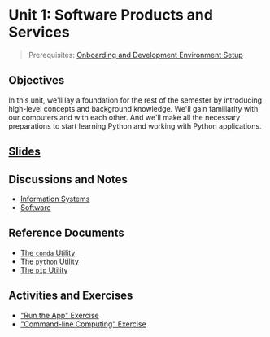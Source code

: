 # Unit 1: Software Products and Services

> Prerequisites: [Onboarding and Development Environment Setup](unit-0.md)

## Objectives

In this unit, we'll lay a foundation for the rest of the semester by introducing high-level concepts and background knowledge. We'll gain familiarity with our computers and with each other. And we'll make all the necessary preparations to start learning Python and working with Python applications.

## [Slides](https://docs.google.com/presentation/d/1TaRJzt8QrS9QufpzUQYtRRUb0y7HoIpuekfuI1MUaUc/edit?usp=sharing)

## Discussions and Notes

  + [Information Systems](/notes/info-systems)
  + [Software](/notes/software)

## Reference Documents

  + [The `conda` Utility](/notes/clis/conda.md)
  + [The `python` Utility](/notes/clis/python.md)
  + [The `pip` Utility](/notes/clis/pip.md)

## Activities and Exercises

  + ["Run the App" Exercise](/exercises/run-the-app)
  + ["Command-line Computing" Exercise](/exercises/command-line-computing)
